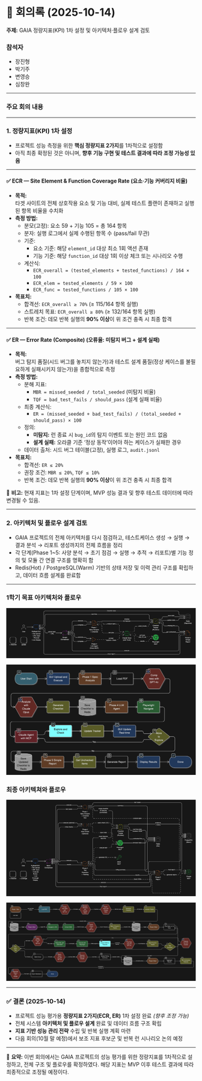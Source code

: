# 📑 회의록 (2025-10-14)

**주제:** GAIA 정량지표(KPI) 1차 설정 및 아키텍처·플로우 설계 검토  

### 참석자
- 장진형  
- 박기주  
- 변영승  
- 심창완  

---

### 주요 회의 내용

---

### 1. 정량지표(KPI) 1차 설정  
- 프로젝트 성능 측정을 위한 **핵심 정량지표 2가지**를 1차적으로 설정함  
- 아직 최종 확정된 것은 아니며, **향후 기능 구현 및 테스트 결과에 따라 조정 가능성 있음**

---

#### ✅ ECR — Site Element & Function Coverage Rate (요소·기능 커버리지 비율)
- **목적:**  
  타겟 사이트의 전체 상호작용 요소 및 기능 대비, 실제 테스트 플랜이 존재하고 실행된 항목 비율을 수치화  
- **측정 방법:**  
  - 분모(고정): 요소 59 + 기능 105 = 총 164 항목  
  - 분자: 실행 로그에서 실제 수행된 항목 수 (pass/fail 무관)  
  - 기준:  
    - 요소 기준: 해당 `element_id` 대상 최소 1회 액션 존재  
    - 기능 기준: 해당 `function_id` 대상 1회 이상 체크 또는 시나리오 수행  
  - 계산식:  
    - `ECR_overall = (tested_elements + tested_functions) / 164 × 100`  
    - `ECR_elem = tested_elements / 59 × 100`  
    - `ECR_func = tested_functions / 105 × 100`  
- **목표치:**  
  - 합격선: `ECR_overall ≥ 70%` (≥ 115/164 항목 실행)  
  - 스트레치 목표: `ECR_overall ≥ 80%` (≥ 132/164 항목 실행)  
  - 반복 조건: 데모 반복 실행의 **90% 이상**이 위 조건 충족 시 최종 합격

---

#### ✅ ER — Error Rate (Composite) (오류율: 미탐지 버그 + 설계 실패)
- **목적:**  
  버그 탐지 품질(시드 버그를 놓치지 않는가)과 테스트 설계 품질(정상 케이스를 불필요하게 실패시키지 않는가)을 종합적으로 측정  
- **측정 방법:**  
  - 분해 지표:  
    - `MBR = missed_seeded / total_seeded` (미탐지 비율)  
    - `TQF = bad_test_fails / should_pass` (설계 실패 비율)  
  - 최종 계산식:  
    - `ER = (missed_seeded + bad_test_fails) / (total_seeded + should_pass) × 100`  
  - 정의:  
    - **미탐지:** 런 종료 시 `bug_id`의 탐지 이벤트 또는 원인 코드 없음  
    - **설계 실패:** 오라클 기준 ‘정상 동작’이어야 하는 케이스가 실패한 경우  
  - 데이터 출처: 시드 버그 테이블(고정), 실행 로그, `audit.jsonl`  
- **목표치:**  
  - 합격선: `ER ≤ 20%`  
  - 권장 조건: `MBR ≤ 20%`, `TQF ≤ 10%`  
  - 반복 조건: 데모 반복 실행의 **90% 이상**이 위 조건 충족 시 최종 합격

📌 **비고:** 현재 지표는 1차 설정 단계이며, MVP 성능 결과 및 향후 테스트 데이터에 따라 변경될 수 있음.

---

### 2. 아키텍처 및 플로우 설계 검토  
- GAIA 프로젝트의 전체 아키텍처를 다시 점검하고, 테스트케이스 생성 → 실행 → 결과 분석 → 리포트 생성까지의 전체 흐름을 정리  
- 각 단계(Phase 1~5: 사양 분석 → 초기 점검 → 실행 → 추적 → 리포트)별 기능 정의 및 모듈 간 연결 구조를 명확히 함  
- Redis(Hot) / PostgreSQL(Warm) 기반의 상태 저장 및 이력 관리 구조를 확립하고, 데이터 흐름 설계를 완료함

---

### 1학기 목표 아키텍처와 플로우
![images](images/GAIA_architecture_first.png)

![images](images/GAIA_flow_first.png)
### 최종 아키텍쳐와 플로우
![images](images/GAIA_architecture_final.png)

![images](images/GAIA_flow_final.png)

---

### ✅ 결론 (2025-10-14)  
- 프로젝트 성능 평가용 **정량지표 2가지(ECR, ER)** 1차 설정 완료 *(향후 조정 가능)*  
- 전체 시스템 **아키텍처 및 플로우 설계** 완료 및 데이터 흐름 구조 확립  
- **지표 기반 성능 관리 전략** 수립 및 반복 실행 계획 마련  
- 다음 회의(10월 말 예정)에서 보조 지표 후보군 및 반복 런 시나리오 논의 예정

---

📌 **요약:** 이번 회의에서는 GAIA 프로젝트의 성능 평가를 위한 정량지표를 1차적으로 설정하고, 전체 구조 및 플로우를 확정하였다. 해당 지표는 MVP 이후 테스트 결과에 따라 최종적으로 조정될 예정이다.
